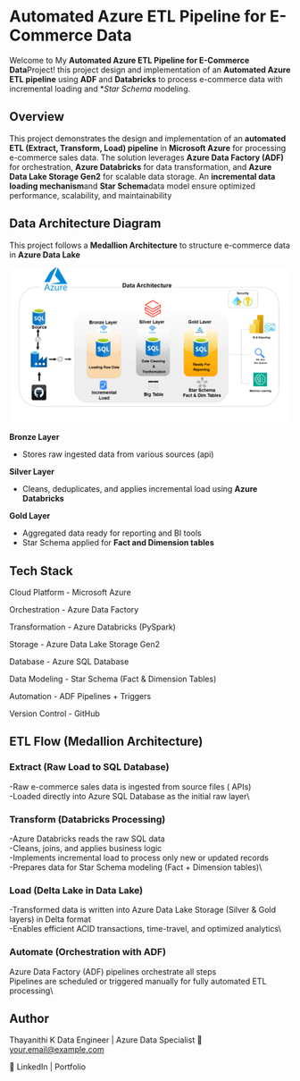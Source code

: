 # Automated Azure ETL Pipeline for E-Commerce Data

  Welcome to My **Automated Azure ETL Pipeline for E-Commerce Data**Project! this project design and implementation of an **Automated Azure ETL pipeline** using **ADF** and **Databricks** to process e-commerce data with incremental loading and **Star Schema* modeling.

## Overview
   This project demonstrates the design and implementation of an **automated ETL (Extract, Transform, Load) pipeline** in **Microsoft Azure** for processing e-commerce sales data. The solution leverages **Azure Data Factory (ADF)** for orchestration, **Azure Databricks** for data transformation, and **Azure Data Lake Storage Gen2** for scalable data storage. An **incremental data loading mechanism**and **Star Schema**data model ensure optimized performance, scalability, and maintainability

## Data Architecture Diagram

 This project follows a **Medallion Architecture** to structure e-commerce data in **Azure Data Lake**
 
![Data Architecture](docs/data_architecture.png)

**Bronze Layer**  
   - Stores raw ingested data from various sources (api) 

**Silver Layer**  
   - Cleans, deduplicates, and applies incremental load using **Azure Databricks**
  
**Gold Layer**  
   - Aggregated data ready for reporting and BI tools  
   - Star Schema applied for **Fact and Dimension tables**  


 ## Tech Stack

Cloud Platform  -	Microsoft Azure

Orchestration	  - Azure Data Factory

Transformation  -	Azure Databricks (PySpark)

Storage	        - Azure Data Lake Storage Gen2

Database        - Azure SQL Database 

Data Modeling	  - Star Schema (Fact & Dimension Tables)

Automation      -	ADF Pipelines + Triggers

Version Control -	GitHub


## ETL Flow (Medallion Architecture)

### Extract (Raw Load to SQL Database)
-Raw e-commerce sales data is ingested from source files ( APIs)\
-Loaded directly into Azure SQL Database as the initial raw layer\

### Transform (Databricks Processing)
-Azure Databricks reads the raw SQL data\
-Cleans, joins, and applies business logic\
-Implements incremental load to process only new or updated records\
-Prepares data for Star Schema modeling (Fact + Dimension tables)\

### Load (Delta Lake in Data Lake)
-Transformed data is written into Azure Data Lake Storage (Silver & Gold layers) in Delta format\
-Enables efficient ACID transactions, time-travel, and optimized analytics\

### Automate (Orchestration with ADF)
Azure Data Factory (ADF) pipelines orchestrate all steps\
Pipelines are scheduled or triggered manually for fully automated ETL processing\

## Author
Thayanithi K
Data Engineer | Azure Data Specialist
📧 your.email@example.com

🔗 LinkedIn
 | Portfolio
 
